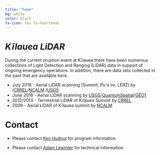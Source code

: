 ```yaml
---
title: "home"
bg: white
color: black
fa-icon: fas fa-heartbeat
---
```


# *Kīlauea LiDAR*

During the current eruption event at Kīlauea there have been numerous
collections of Light Detection and Ranging (LiDAR) data in support of ongoing
emergency operations. In addition, there are data sets collected in the past
that are available here.

* July 2018 - Aerial LiDAR scanning (Summit, Pu'u `O`o, LERZ) by /[CRREL](https://www.erdc.usace.army.mil/Locations/CRREL/)/[NCALM](http://ncalm.cive.uh.edu/) /[USGS](https://www.usgs.gov/)
* June 2018 - Aerial LiDAR scanning by  [USGS](https://www.usgs.gov/)/[QuantumSpatial](https://quantumspatial.com/)/[GEO1](https://www.geo1.com/)
* 2012/2013 - Terrrestrial LiDAR of Kīlauea Summit by [CRREL](https://www.erdc.usace.army.mil/Locations/CRREL/)
* 2009 - Aerial LiDAR of Kīlauea summit by [NCALM](http://ncalm.cive.uh.edu/)

# Contact

* Please contact [Ken Hudnut](mailto:hudnut@usgs.gov) for program information.

* Please contact [Adam Lewinter](mailto:Adam.L.Lewinter@usace.army.mil) for technical information.


